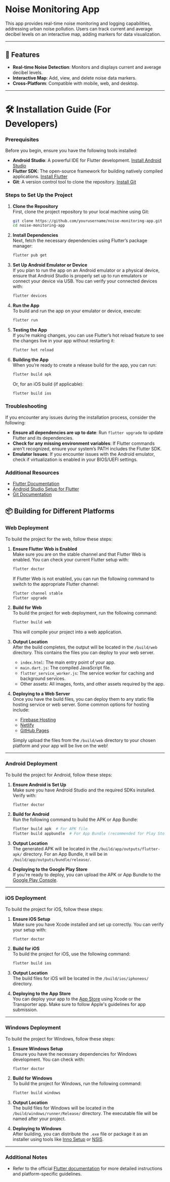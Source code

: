 # Noise Monitoring App

This app provides real-time noise monitoring and logging capabilities, addressing urban noise pollution. Users can track current and average decibel levels on an interactive map, adding markers for data visualization.

---

## 📱 Features
- **Real-time Noise Detection**: Monitors and displays current and average decibel levels.
- **Interactive Map**: Add, view, and delete noise data markers.
- **Cross-Platform**: Compatible with mobile, web, and desktop.

---

# 🛠 Installation Guide (For Developers)

### Prerequisites

Before you begin, ensure you have the following tools installed:

- **Android Studio**: A powerful IDE for Flutter development. [Install Android Studio](https://developer.android.com/studio)
- **Flutter SDK**: The open-source framework for building natively compiled applications. [Install Flutter](https://docs.flutter.dev/get-started/install)
- **Git**: A version control tool to clone the repository. [Install Git](https://git-scm.com/book/en/v2/Getting-Started-Installing-Git)

### Steps to Set Up the Project

1. **Clone the Repository**  
   First, clone the project repository to your local machine using Git:
   
   ```bash
   git clone https://github.com/yourusername/noise-monitoring-app.git
   cd noise-monitoring-app
   ```

2. **Install Dependencies**  
   Next, fetch the necessary dependencies using Flutter’s package manager:
   
   ```bash
   flutter pub get
   ```

3. **Set Up Android Emulator or Device**  
   If you plan to run the app on an Android emulator or a physical device, ensure that Android Studio is properly set up to run emulators or connect your device via USB. You can verify your connected devices with:
   
   ```bash
   flutter devices
   ```

4. **Run the App**  
   To build and run the app on your emulator or device, execute:
   
   ```bash
   flutter run
   ```

5. **Testing the App**  
   If you’re making changes, you can use Flutter’s hot reload feature to see the changes live in your app without restarting it:
   
   ```bash
   flutter hot reload
   ```

6. **Building the App**  
   When you’re ready to create a release build for the app, you can run:
   
   ```bash
   flutter build apk
   ```

   Or, for an iOS build (if applicable):
   
   ```bash
   flutter build ios
   ```

### Troubleshooting

If you encounter any issues during the installation process, consider the following:

- **Ensure all dependencies are up to date**: Run `flutter upgrade` to update Flutter and its dependencies.
- **Check for any missing environment variables**: If Flutter commands aren’t recognized, ensure your system’s PATH includes the Flutter SDK.
- **Emulator Issues**: If you encounter issues with the Android emulator, check if virtualization is enabled in your BIOS/UEFI settings.

### Additional Resources

- [Flutter Documentation](https://flutter.dev/docs)
- [Android Studio Setup for Flutter](https://developer.android.com/studio)
- [Git Documentation](https://git-scm.com/doc)

## 📦 Building for Different Platforms

### Web Deployment

To build the project for the web, follow these steps:

1. **Ensure Flutter Web is Enabled**  
   Make sure you are on the stable channel and that Flutter Web is enabled. You can check your current Flutter setup with:
   
   ```bash
   flutter doctor
   ```

   If Flutter Web is not enabled, you can run the following command to switch to the appropriate Flutter channel:
   
   ```bash
   flutter channel stable
   flutter upgrade
   ```

2. **Build for Web**  
   To build the project for web deployment, run the following command:
   
   ```bash
   flutter build web
   ```

   This will compile your project into a web application.

3. **Output Location**  
   After the build completes, the output will be located in the `/build/web` directory. This contains the files you can deploy to your web server.

   - `index.html`: The main entry point of your app.
   - `main.dart.js`: The compiled JavaScript file.
   - `flutter_service_worker.js`: The service worker for caching and background services.
   - Other assets: All images, fonts, and other assets required by the app.

4. **Deploying to a Web Server**  
   Once you have the build files, you can deploy them to any static file hosting service or web server. Some common options for hosting include:
   - [Firebase Hosting](https://firebase.google.com/docs/hosting)
   - [Netlify](https://www.netlify.com)
   - [GitHub Pages](https://pages.github.com)

   Simply upload the files from the `/build/web` directory to your chosen platform and your app will be live on the web!

---

### Android Deployment

To build the project for Android, follow these steps:

1. **Ensure Android is Set Up**  
   Make sure you have Android Studio and the required SDKs installed. Verify with:
   
   ```bash
   flutter doctor
   ```

2. **Build for Android**  
   Run the following command to build the APK or App Bundle:
   
   ```bash
   flutter build apk  # For APK file
   flutter build appbundle  # For App Bundle (recommended for Play Store)
   ```

3. **Output Location**  
   The generated APK will be located in the `/build/app/outputs/flutter-apk/` directory. For an App Bundle, it will be in `/build/app/outputs/bundle/release/`.

4. **Deploying to the Google Play Store**  
   If you're ready to deploy, you can upload the APK or App Bundle to the [Google Play Console](https://play.google.com/console).

---

### iOS Deployment

To build the project for iOS, follow these steps:

1. **Ensure iOS Setup**  
   Make sure you have Xcode installed and set up correctly. You can verify your setup with:
   
   ```bash
   flutter doctor
   ```

2. **Build for iOS**  
   To build the project for iOS, use the following command:
   
   ```bash
   flutter build ios
   ```

3. **Output Location**  
   The build files for iOS will be located in the `/build/ios/iphoneos/` directory.

4. **Deploying to the App Store**  
   You can deploy your app to the [App Store](https://developer.apple.com/app-store/) using Xcode or the Transporter app. Make sure to follow Apple's guidelines for app submission.

---

### Windows Deployment

To build the project for Windows, follow these steps:

1. **Ensure Windows Setup**  
   Ensure you have the necessary dependencies for Windows development. You can check with:
   
   ```bash
   flutter doctor
   ```

2. **Build for Windows**  
   To build the project for Windows, run the following command:
   
   ```bash
   flutter build windows
   ```

3. **Output Location**  
   The build files for Windows will be located in the `/build/windows/runner/Release/` directory. The executable file will be named after your project.

4. **Deploying to Windows**  
   After building, you can distribute the `.exe` file or package it as an installer using tools like [Inno Setup](https://jrsoftware.org/isinfo.php) or [NSIS](https://nsis.sourceforge.io/).

---

### Additional Notes

- Refer to the official [Flutter documentation](https://flutter.dev/docs) for more detailed instructions and platform-specific guidelines.

